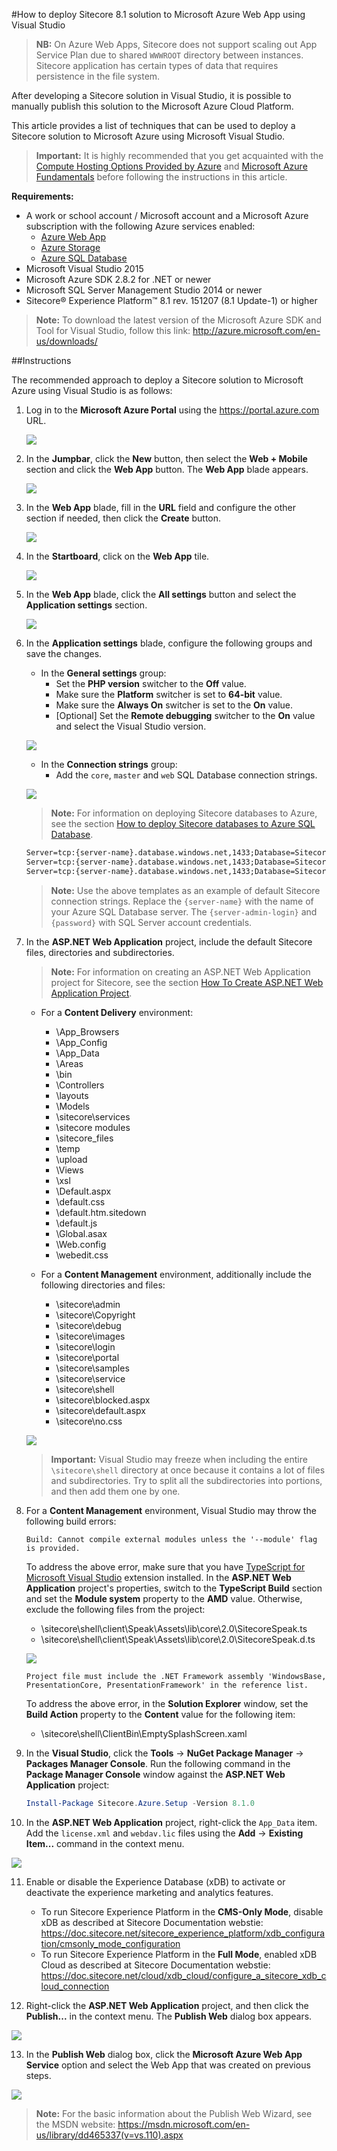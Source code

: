 #How to deploy Sitecore 8.1 solution to Microsoft Azure Web App using Visual Studio

> **NB:** On Azure Web Apps, Sitecore does not support scaling out App Service Plan due to shared `WWWROOT` directory between instances. Sitecore application has certain types of data that requires persistence in the file system.

After developing a Sitecore solution in Visual Studio, it is possible to manually publish this solution to the Microsoft Azure Cloud Platform.

This article provides a list of techniques that can be used to deploy a Sitecore solution to Microsoft Azure using Microsoft Visual Studio.

> **Important:** It is highly recommended that you get acquainted with the [Compute Hosting Options Provided by Azure](http://azure.microsoft.com/en-us/documentation/articles/fundamentals-application-models/) and [Microsoft Azure Fundamentals](http://www.microsoftvirtualacademy.com/colleges/Azure-fundamentals) before following the instructions in this article.

**Requirements:**
- A work or school account / Microsoft account and a Microsoft Azure subscription with the following Azure services enabled:
  - [Azure Web App](https://msdn.microsoft.com/en-us/library/azure/dn948515.aspx)
  - [Azure Storage](https://msdn.microsoft.com/en-us/library/azure/gg433040.aspx)
  - [Azure SQL Database](https://msdn.microsoft.com/en-us/library/azure/ee336279.aspx)
- Microsoft Visual Studio 2015
- Microsoft Azure SDK 2.8.2 for .NET or newer 
- Microsoft SQL Server Management Studio 2014 or newer
- Sitecore® Experience Platform™ 8.1 rev. 151207 (8.1 Update-1) or higher

> **Note:** To download the latest version of the Microsoft Azure SDK and Tool for Visual Studio, follow this link: http://azure.microsoft.com/en-us/downloads/

##Instructions

The recommended approach to deploy a Sitecore solution to Microsoft Azure using Visual Studio is as follows:

1. Log in to the **Microsoft Azure Portal** using the https://portal.azure.com URL.
  
   ![](./media/how-to-deploy-sitecore-81-solution-to-microsoft-azure-web-app-using-visual-studio/AzurePortal-WebApp-01.png)
  
2. In the **Jumpbar**, click the **New** button, then select the **Web + Mobile** section and click the **Web App** button. The **Web App** blade appears.
   
   ![](./media/how-to-deploy-sitecore-81-solution-to-microsoft-azure-web-app-using-visual-studio/AzurePortal-WebApp-02.png)
   
3. In the **Web App** blade, fill in the **URL** field and configure the other section if needed, then click the **Create** button. 
 
   ![](./media/how-to-deploy-sitecore-81-solution-to-microsoft-azure-web-app-using-visual-studio/AzurePortal-WebApp-03.png)
 
4. In the **Startboard**, click on the **Web App** tile.

   ![](./media/how-to-deploy-sitecore-81-solution-to-microsoft-azure-web-app-using-visual-studio/AzurePortal-WebApp-04.png)

5. In the **Web App** blade, click the **All settings** button and select the **Application settings** section.
 
   ![](./media/how-to-deploy-sitecore-81-solution-to-microsoft-azure-web-app-using-visual-studio/AzurePortal-WebApp-05.png)
 
6. In the **Application settings** blade, configure the following groups and save the changes.
 
   - In the **General settings** group:
     + Set the **PHP version** switcher to the **Off** value. 
     + Make sure the **Platform** switcher is set to **64-bit** value.
     + Make sure the **Always On** switcher is set to the **On** value.
     + \[Optional\] Set the **Remote debugging** switcher to the **On** value and select the Visual Studio version.
   
   ![](./media/how-to-deploy-sitecore-81-solution-to-microsoft-azure-web-app-using-visual-studio/AzurePortal-WebApp-06.png)
   
   - In the **Connection strings** group:
     + Add the `core`, `master` and `web` SQL Database connection strings. 

   ![](./media/how-to-deploy-sitecore-81-solution-to-microsoft-azure-web-app-using-visual-studio/AzurePortal-WebApp-07.png)
  
   > **Note:** For information on deploying Sitecore databases to Azure, see the section [How to deploy Sitecore databases to Azure SQL Database](how-to-deploy-sitecore-databases-to-azure-sql-database.md).
      
   ```xml
   Server=tcp:{server-name}.database.windows.net,1433;Database=Sitecore.Core;User ID={server-admin-login}@{server-name};Password={password};Trusted_Connection=False;Encrypt=True
   Server=tcp:{server-name}.database.windows.net,1433;Database=Sitecore.Master;User ID={server-admin-login}@{server-name};Password={password};Trusted_Connection=False;Encrypt=True
   Server=tcp:{server-name}.database.windows.net,1433;Database=Sitecore.Web;User ID={server-admin-login}@{server-name};Password={password};Trusted_Connection=False;Encrypt=True   
   ```
   
   > **Note:** Use the above templates as an example of default Sitecore connection strings. Replace the `{server-name}` with the name of your Azure SQL Database server. The `{server-admin-login}` and `{password}` with SQL Server account credentials.
   
7. In the **ASP.NET Web Application** project, include the default Sitecore files, directories and subdirectories. 

   > **Note:** For information on creating an ASP.NET Web Application project for Sitecore, see the section [How To Create ASP.NET Web Application Project](how-to-create-aspnet-web-application-project.md).

   - For a **Content Delivery** environment:
   
     + \App_Browsers
     + \App_Config
     + \App_Data
     + \Areas
     + \bin
     + \Controllers
     + \layouts
     + \Models
     + \sitecore\services
     + \sitecore modules
     + \sitecore_files
     + \temp
     + \upload
     + \Views
     + \xsl
     + \Default.aspx
     + \default.css
     + \default.htm.sitedown
     + \default.js
     + \Global.asax
     + \Web.config
     + \webedit.css

   - For a **Content Management** environment, additionally include the following directories and files:
   
     + \sitecore\admin
     + \sitecore\Copyright
     + \sitecore\debug
     + \sitecore\images
     + \sitecore\login
     + \sitecore\portal
     + \sitecore\samples
     + \sitecore\service
     + \sitecore\shell
     + \sitecore\blocked.aspx
     + \sitecore\default.aspx
     + \sitecore\no.css

   ![](./media/how-to-deploy-sitecore-81-solution-to-microsoft-azure-web-app-using-visual-studio/VS-01.png)

   > **Important:** Visual Studio may freeze when including the entire `\sitecore\shell` directory at once because it contains a lot of files and subdirectories. Try to split all the subdirectories into portions, and then add them one by one.

8. For a **Content Management** environment, Visual Studio may throw the following build errors:   
       
   ```
   Build: Cannot compile external modules unless the '--module' flag is provided.
   ```   
    
   To address the above error, make sure that you have [TypeScript for Microsoft Visual Studio](http://www.typescriptlang.org/) extension installed. In the **ASP.NET Web Application** project's properties, switch to the **TypeScript Build** section and set the **Module system** property to the **AMD** value. Otherwise, exclude the following files from the project:
   - \sitecore\shell\client\Speak\Assets\lib\core\2.0\SitecoreSpeak.ts
   - \sitecore\shell\client\Speak\Assets\lib\core\2.0\SitecoreSpeak.d.ts
    
    ![](./media/how-to-deploy-sitecore-81-solution-to-microsoft-azure-web-app-using-visual-studio/VS-02.png)
    
   ```
   Project file must include the .NET Framework assembly 'WindowsBase, PresentationCore, PresentationFramework' in the reference list.    
   ```
    
   To address the above error, in the **Solution Explorer** window, set the **Build Action** property to the **Content** value for the following item:
   - \sitecore\shell\ClientBin\EmptySplashScreen.xaml 
    
9. In the **Visual Studio**, click the **Tools** -> **NuGet Package Manager** -> **Packages Manager Console**. Run the following command in the **Package Manager Console** window against the **ASP.NET Web Application** project:     
  
   ```PowerShell
   Install-Package Sitecore.Azure.Setup -Version 8.1.0
   ```
   
10. In the **ASP.NET Web Application** project, right-click the `App_Data` item. Add the `license.xml` and `webdav.lic` files using the **Add** -> **Existing Item...** command in the context menu.

   ![](./media/how-to-deploy-sitecore-81-solution-to-microsoft-azure-web-app-using-visual-studio/VS-03.png)
 
11. Enable or disable the Experience Database (xDB) to activate or deactivate the experience marketing and analytics features.

    - To run Sitecore Experience Platform in the **CMS-Only Mode**, disable xDB as described at Sitecore Documentation webstie: https://doc.sitecore.net/sitecore_experience_platform/xdb_configuration/cmsonly_mode_configuration
    - To run Sitecore Experience Platform in the **Full Mode**, enabled xDB Cloud as described at Sitecore Documentation webstie: https://doc.sitecore.net/cloud/xdb_cloud/configure_a_sitecore_xdb_cloud_connection

12. Right-click the **ASP.NET Web Application** project, and then click the **Publish...**  in the context menu. The **Publish Web** dialog box appears.     

   ![](./media/how-to-deploy-sitecore-81-solution-to-microsoft-azure-web-app-using-visual-studio/VS-04.png)

13. In the **Publish Web** dialog box, click the **Microsoft Azure Web App Service** option and select the Web App that was created on previous steps. 

   ![](./media/how-to-deploy-sitecore-81-solution-to-microsoft-azure-web-app-using-visual-studio/VS-05.png)

   > **Note:** For the basic information about the Publish Web Wizard, see the MSDN website: https://msdn.microsoft.com/en-us/library/dd465337(v=vs.110).aspx